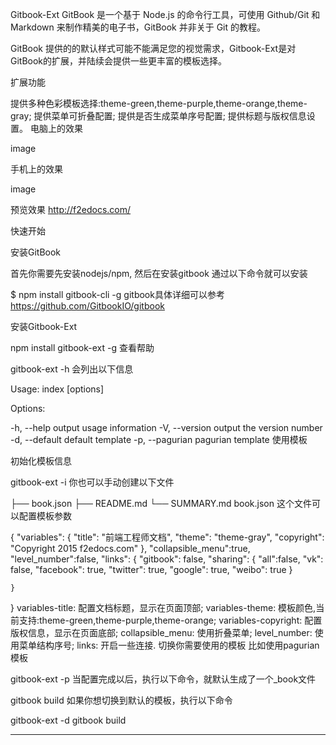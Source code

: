 Gitbook-Ext
GitBook 是一个基于 Node.js 的命令行工具，可使用 Github/Git 和 Markdown 来制作精美的电子书，GitBook 并非关于 Git 的教程。

GitBook 提供的的默认样式可能不能满足您的视觉需求，Gitbook-Ext是对GitBook的扩展，并陆续会提供一些更丰富的模板选择。

扩展功能

提供多种色彩模板选择:theme-green,theme-purple,theme-orange,theme-gray;
提供菜单可折叠配置;
提供是否生成菜单序号配置;
提供标题与版权信息设置。
电脑上的效果

image

手机上的效果

image

预览效果 http://f2edocs.com/

快速开始

安装GitBook

首先你需要先安装nodejs/npm, 然后在安装gitbook 通过以下命令就可以安装

$ npm install gitbook-cli -g
gitbook具体详细可以参考 https://github.com/GitbookIO/gitbook

安装Gitbook-Ext

npm install gitbook-ext -g
查看帮助

gitbook-ext -h
会列出以下信息

Usage: index [options]

 Options:

   -h, --help      output usage information
   -V, --version   output the version number
   -d, --default   default template
   -p, --pagurian  pagurian template
使用模板

初始化模板信息

gitbook-ext -i
你也可以手动创建以下文件

├── book.json
├── README.md
└── SUMMARY.md
book.json 这个文件可以配置模板参数

{
    "variables": {
        "title": "前端工程师文档",
        "theme": "theme-gray",
        "copyright": "Copyright 2015 f2edocs.com"
    },
    "collapsible_menu":true,
    "level_number":false,
    "links": {
        "gitbook": false,
        "sharing": {
            "all":false,
            "vk": false,
            "facebook": true,
            "twitter": true,
            "google": true,
            "weibo": true
        }

    }
}
variables-title: 配置文档标题，显示在页面顶部;
variables-theme: 模板颜色,当前支持:theme-green,theme-purple,theme-orange;
variables-copyright: 配置版权信息，显示在页面底部;
collapsible_menu: 使用折叠菜单;
level_number: 使用菜单结构序号;
links: 开启一些连接.
切换你需要使用的模板 比如使用pagurian模板

gitbook-ext -p
当配置完成以后，执行以下命令，就默认生成了一个_book文件

gitbook build
如果你想切换到默认的模板，执行以下命令

gitbook-ext -d
gitbook build


---

